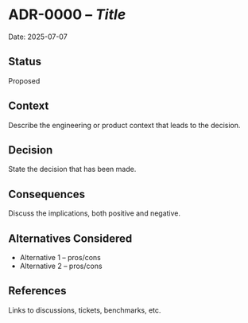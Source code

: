 # ADR-0000 – _Title_

Date: 2025-07-07

## Status

Proposed

## Context

Describe the engineering or product context that leads to the decision.

## Decision

State the decision that has been made.

## Consequences

Discuss the implications, both positive and negative.

## Alternatives Considered

- Alternative 1 – pros/cons
- Alternative 2 – pros/cons

## References

Links to discussions, tickets, benchmarks, etc.
